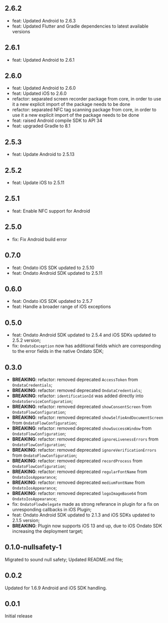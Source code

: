 ## 2.6.2
- feat: Updated Android to 2.6.3
- feat: Updated Flutter and Gradle dependencies to latest available versions

## 2.6.1
- feat: Updated Android to 2.6.1

## 2.6.0
- feat: Updated Android to 2.6.0
- feat: Updated iOS to 2.6.0
- refactor: separated screen recorder package from core, in order to use it a new explicit import of the package needs to be done
- refactor: separated NFC tag scanning package from core, in order to use it a new explicit import of the package needs to be done 
- feat: raised Android compile SDK to API 34
- feat: upgraded Gradle to 8.1

## 2.5.3
- feat: Update Android to 2.5.13

## 2.5.2
- feat: Update iOS to 2.5.11

## 2.5.1
- feat: Enable NFC support for Android

## 2.5.0
- fix: Fix Android build error

## 0.7.0
- feat: Ondato iOS SDK updated to 2.5.10
- feat: Ondato Android SDK updated to 2.5.11

## 0.6.0
- feat: Ondato iOS SDK updated to 2.5.7
- feat: Handle a broader range of iOS exceptions

## 0.5.0
- feat: Ondato Android SDK updated to 2.5.4 and iOS SDKs updated to 2.5.2 version;
- fix: `OndatoException` now has additional fields which are corresponding to the error fields in the native Ondato SDK;

## 0.3.0

- **BREAKING**: refactor: removed deprecated `AccessToken` from `OndataCredentials`;
- **BREAKING**: refactor: removed deprecated `OndataCredentials`;
- **BREAKING**: refactor: `identificationId` was added directly into `OndatoServiceConfiguration`;
- **BREAKING**: refactor: removed deprecated `showConsentScreen` from `OndatoFlowConfiguration`;
- **BREAKING**: refactor: removed deprecated `showSelfieAndDocumentScreen` from `OndatoFlowConfiguration`;
- **BREAKING**: refactor: removed deprecated `showSuccessWindow` from `OndatoFlowConfiguration`;
- **BREAKING**: refactor: removed deprecated `ignoreLivenessErrors` from `OndatoFlowConfiguration`;
- **BREAKING**: refactor: removed deprecated `ignoreVerificationErrors` from `OndatoFlowConfiguration`;
- **BREAKING**: refactor: removed deprecated `recordProcess` from `OndatoFlowConfiguration`;
- **BREAKING**: refactor: removed deprecated `regularFontName` from `OndatoIosAppearance`;
- **BREAKING**: refactor: removed deprecated `mediumFontName` from `OndatoIosAppearance`;
- **BREAKING**: refactor: removed deprecated `logoImageBase64` from `OndatoIosAppearance`;
- fix: `OndatoFlowDelegate` made as strong referance in plugin for a fix on unresponding callbacks in iOS Plugin;
- feat: Ondato Android SDK updated to 2.1.3 and iOS SDKs updated to 2.1.5 version;
- **BREAKING**: Plugin now supports iOS 13 and up, due to iOS Ondato SDK increasing the deployment target;

## 0.1.0-nullsafety-1

Migrated to sound null safety;
Updated README.md file;

## 0.0.2

Updated for 1.6.9 Android and iOS SDK handling.

## 0.0.1

Initial release
